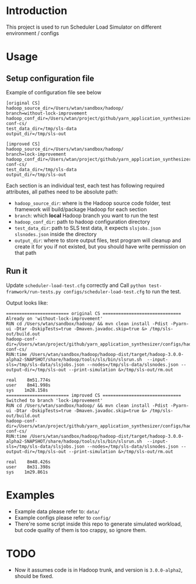 # Introduction
This project is used to run Scheduler Load Simulator on different environment / configs
# Usage
## Setup configuration file

Example of configuration file see below
```
[original CS]
hadoop_source_dir=/Users/wtan/sandbox/hadoop/
branch=without-lock-improvement
hadoop_conf_dir=/Users/wtan/project/github/yarn_application_synthesizer/configs/hadoop-conf-cs/
test_data_dir=/tmp/sls-data
output_dir=/tmp/sls-out

[improved CS]
hadoop_source_dir=/Users/wtan/sandbox/hadoop/
branch=lock-improvement
hadoop_conf_dir=/Users/wtan/project/github/yarn_application_synthesizer/configs/hadoop-conf-cs/
test_data_dir=/tmp/sls-data
output_dir=/tmp/sls-out
```

Each section is an individual test, each test has following required attributes, all pathes need to be absolute path:
- `hadoop_source_dir`: where is the Hadoop source code folder, test framework will build/package Hadoop for each section
- `branch`: which **local** Hadoop branch you want to run the test
- `hadoop_conf_dir`: path to hadoop configuration directory
- `test_data_dir`: path to SLS test data, it expects `slsjobs.json`  `slsnodes.json` inside the directory
- `output_dir`: where to store output files, test program will cleanup and create it for you if not existed, but you should have write permission on that path

## Run it

Update `scheduler-load-test.cfg` correctly and
Call `python test-framwork/run-tests.py configs/scheduler-load-test.cfg` to run the test.

Output looks like:
```
======================== original CS ==============================
Already on 'without-lock-improvement'
RUN cd /Users/wtan/sandbox/hadoop/ && mvn clean install -Pdist -Pyarn-ui -Dtar -DskipTests=true -Dmaven.javadoc.skip=true &> /tmp/sls-out/build.out
hadoop-conf-dir=/Users/wtan/project/github/yarn_application_synthesizer/configs/hadoop-conf-cs/
RUN:time /Users/wtan/sandbox/hadoop/hadoop-dist/target/hadoop-3.0.0-alpha2-SNAPSHOT/share/hadoop/tools/sls/bin/slsrun.sh  --input-sls=/tmp/sls-data/slsjobs.json --nodes=/tmp/sls-data/slsnodes.json --output-dir=/tmp/sls-out --print-simulation &>/tmp/sls-out/rm.out

real    8m51.774s
user    8m41.998s
sys    1m28.158s
======================== improved CS ==============================
Switched to branch 'lock-improvement'
RUN cd /Users/wtan/sandbox/hadoop/ && mvn clean install -Pdist -Pyarn-ui -Dtar -DskipTests=true -Dmaven.javadoc.skip=true &> /tmp/sls-out/build.out
hadoop-conf-dir=/Users/wtan/project/github/yarn_application_synthesizer/configs/hadoop-conf-cs/
RUN:time /Users/wtan/sandbox/hadoop/hadoop-dist/target/hadoop-3.0.0-alpha2-SNAPSHOT/share/hadoop/tools/sls/bin/slsrun.sh  --input-sls=/tmp/sls-data/slsjobs.json --nodes=/tmp/sls-data/slsnodes.json --output-dir=/tmp/sls-out --print-simulation &>/tmp/sls-out/rm.out

real    8m48.426s
user    8m31.398s
sys    1m29.861s
```

# Examples
- Example data please refer to: `data/`
- Example configs please refer to `config/`
- There're some script inside this repo to generate simulated workload, but code quality of them is too crappy, so ignore them.

# TODO
- Now it assumes code is in Hadoop trunk, and version is `3.0.0-alpha2`, should be fixed.

